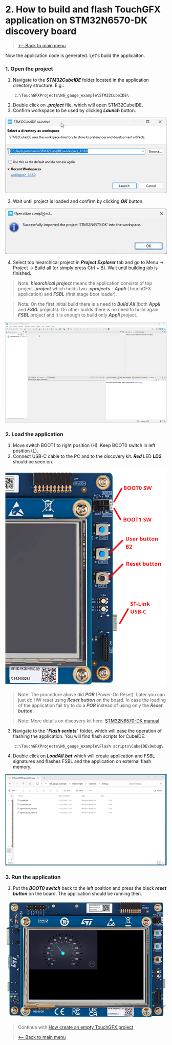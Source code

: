 # 2. How to build and flash TouchGFX application on STM32N6570-DK discovery board
> [<-- Back to main menu](README.md)

Now the application code is generated. Let's build the applicaiton.
### 1. Open the project

1. Navigate to the ***STM32CubeIDE*** folder located in the application directory structure. E.g.:

```
    c:\TouchGFXProjects\N6_gauge_example\STM32CubeIDE\
```
2. Double click on ***.project*** file, which will open STM32CubeIDE.
3. Confirm workspace to be used by clicking ***Launch*** button.

![](imgs/stm32cubeide_01.png)

3. Wait until project is loaded and confirm by clicking ***OK*** button.

![](imgs/stm32cubeide_02.png)

4. Select top hiearchical project in ***Project Explorer*** tab and go to Menu -> Project -> Build all (or simply press Ctrl + B). Wait until building job is finished.

> Note: ***hiearchical project*** means the application consists of top project ***.project*** which holds two ***.cprojects*** - ***Appli*** (TouchGFX application) and ***FSBL*** (first stage boot loader).

> Note: On the first initial build there is a need to ***Build All*** (both ***Appli*** and ***FSBL*** projects). On other builds there is no need to build again ***FSBL*** project and it is enough to build only ***Appli*** project.

![](imgs/stm32cubeide_03.gif)

### 2. Load the application

1. Move switch BOOT1 to right position (H). Keep BOOT0 switch in left position (L).
2. Connect USB-C cable to the PC and to the discovery kit. ***Red*** LED ***LD2*** should be seen on.

![](imgs/Board.png)

> Note: The procedure above did ***POR*** (Power-On Reset). Later you can just do HW reset using ***Reset button*** on the board. In case the loading of the application fail try to do a ***POR*** instead of using only the ***Reset button***.

> Note: More details on discovery kit here: [STM32N6570-DK manual](https://www.st.com/resource/en/user_manual/um3300-discovery-kit-with-stm32n657x0-mcu-stmicroelectronics.pdf)

3. Navigate to the "***Flash scripts***" folder, which will ease the operation of flashing the application. You will find flash scripts for CubeIDE.

```
    c:\TouchGFXProjects\N6_gauge_example\Flash scripts\CubeIDE\Debug\
```

4. Double click on ***LoadAll.bat*** which will create application and FSBL signatures and flashes FSBL and the application on external flash memory.

![](imgs/flashing.gif)

### 3. Run the application

1. Put the ***BOOT0 switch*** back to the left position and press the black ***reset button*** on the board. The application should be running then.

![](imgs/apprunning.png)

> Continue with [How create an empty TouchGFX project](03_How_to_create_an_empty_TouchGFX_project.md)

> [<-- Back to main menu](README.md)